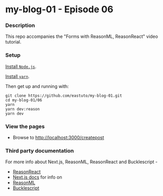 # my-blog-01 - Episode 06 

### Description

This repo accompanies the "Forms with ReasonML, ReasonReact" video tutorial.

### Setup


[Install `Node.js`](https://nodejs.org/en/).

[Install `yarn`](https://yarnpkg.com/en/docs/install).

Then get up and running with:

```
git clone https://github.com/eastuto/my-blog-01.git
cd my-blog-01/06 
yarn
yarn dev:reason
yarn dev 
```

### View the pages

- Browse to [http://localhost:3000/createpost](http://localhost:3000/createpost)

### Third party documentation

For more info about Next.js, ReasonML, ReasonReact and Bucklescript  - 

- [ReasonReact](https://reasonml.github.io/reason-react/)
- [Next.js docs](https://nextjs.org/docs)
for info on 
- [ReasonML](https://reasonml.github.io/)
- [Bucklescript](https://bucklescript.github.io/)

